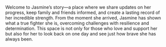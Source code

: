 Welcome to Jasmine’s story—a place where we share updates on her progress, keep family and friends informed, and create a lasting record of her incredible strength. From the moment she arrived, Jasmine has shown what a true fighter she is, overcoming challenges with resilience and determination. This space is not only for those who love and support her but also for her to look back on one day and see just how brave she has always been.
